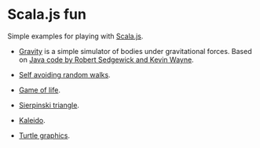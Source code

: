 # Scala.js fun
Simple examples for playing with [Scala.js](https://www.scala-js.org/).

* [Gravity](https://ppgllrd.github.io/ScalaJS.fun/index.html?0) is a simple simulator of bodies under gravitational 
  forces. Based on [Java code by Robert Sedgewick and Kevin Wayne](https://introcs.cs.princeton.edu/java/34nbody/).

* [Self avoiding random walks](https://ppgllrd.github.io/ScalaJS.fun/index.html?1).

* [Game of life](https://ppgllrd.github.io/ScalaJS.fun/index.html?2).

* [Sierpinski triangle](https://ppgllrd.github.io/ScalaJS.fun/index.html?3).

* [Kaleido](https://ppgllrd.github.io/ScalaJS.fun/index.html?4).

* [Turtle graphics](https://ppgllrd.github.io/ScalaJS.fun/index.html?5).